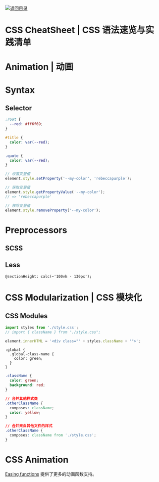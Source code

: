 [![返回目录](https://parg.co/UCb)](https://github.com/wxyyxc1992/Awesome-CheatSheet)

# CSS CheatSheet | CSS 语法速览与实践清单

# Animation | 动画

# Syntax

## Selector

```css
:root {
  --red: #ff6f69;
}

#title {
  color: var(--red);
}

.quote {
  color: var(--red);
}
```

```js
// 设置变量值
element.style.setProperty('--my-color', 'rebeccapurple');

// 获取变量值
element.style.getPropertyValue('--my-color');
// => 'rebeccapurple'

// 移除变量值
element.style.removeProperty('--my-color');
```

# Preprocessors

## SCSS

## Less

```less
@sectionHeight: calc(~'100vh - 130px');
```

# CSS Modularization | CSS 模块化

## CSS Modules

```js
import styles from './style.css';
// import { className } from "./style.css";

element.innerHTML = '<div class="' + styles.className + '">';
```

```less
:global {
  .global-class-name {
    color: green;
  }
}
```

```css
.className {
  color: green;
  background: red;
}

// 合并其他样式类
.otherClassName {
  composes: className;
  color: yellow;
}

// 合并来自其他文件的样式
.otherClassName {
  composes: className from './style.css';
}
```

# CSS Animation

[Easing functions](https://easings.net/en#) 提供了更多的动画函数支持。
